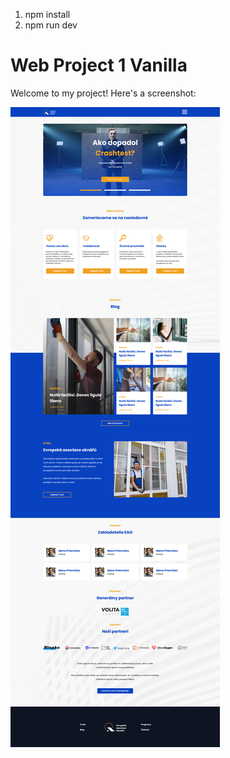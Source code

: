 1. npm install
2. npm run dev


# Web Project 1 Vanilla

Welcome to my project! Here's a screenshot:

![Home EAO Image](https://github.com/KristianBic/web-project-1-vanilla/raw/main/assets/home_eao.jpg)
